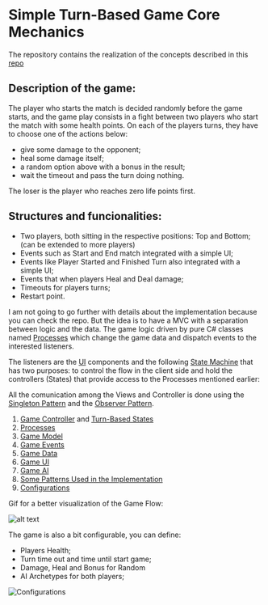 # Simple Turn-Based Game Core Mechanics

The repository contains the realization of the concepts described in this [repo](https://github.com/ycarowr/TurnBasedGameTemplate)

## Description of the game:

The player who starts the match is decided randomly before the game starts, and the game play consists in a fight between two players who start the match with some health points. On each of the players turns, they have to choose one of the actions below:

- give some damage to the opponent;
- heal some damage itself;
- a random option above with a bonus in the result;
- wait the timeout and pass the turn doing nothing.

The loser is the player who reaches zero life points first.

## Structures and funcionalities:
- Two players, both sitting in the respective positions: Top and Bottom; (can be extended to more players)
- Events such as Start and End match integrated with a simple UI;
- Events like Player Started and Finished Turn also integrated with a simple UI;
- Events that when players Heal and Deal damage;
- Timeouts for players turns;
- Restart point.

I am not going to go further with details about the implementation because you can check the repo. But the idea is to have a MVC with a separation between logic and the data. The game logic driven by pure C# classes named [Processes](https://github.com/ycarowr/SimpleTurnBasedGame/blob/master/Assets/Scripts/SampleUsage/SimpleTurnBasedGame/Model/Game/Processes) which change the game data and dispatch events to the interested listeners. 

The listeners are the [UI](https://github.com/ycarowr/SimpleTurnBasedGame/tree/master/Assets/Scripts/SampleUsage/SimpleTurnBasedGame/UI) components and the following [State Machine](https://github.com/ycarowr/SimpleTurnBasedGame/blob/master/Assets/Scripts/SampleUsage/SimpleTurnBasedGame/Controller/TurnBasedCs/TurnBasedFSM.cs) that has two purposes: to control the flow in the client side and hold the controllers (States) that provide access to the Processes mentioned earlier:

All the comunication among the Views and Controller is done using the [Singleton Pattern](https://github.com/ycarowr/SimpleTurnBasedGame/tree/master/Assets/Scripts/Patterns/Singleton) and the [Observer Pattern](https://github.com/ycarowr/SimpleTurnBasedGame/blob/master/Assets/Scripts/Patterns/Observer/Observer.cs).

1. [Game Controller](https://github.com/ycarowr/SimpleTurnBasedGame/tree/master/Assets/Scripts/SampleUsage/SimpleTurnBasedGame/Controller) and [Turn-Based States](https://github.com/ycarowr/SimpleTurnBasedGame/tree/master/Assets/Scripts/SampleUsage/SimpleTurnBasedGame/Controller/TurnBasedCs/States)
2. [Processes](https://github.com/ycarowr/SimpleTurnBasedGame/tree/master/Assets/Scripts/SampleUsage/SimpleTurnBasedGame/Model/Game/Processes)
3. [Game Model](https://github.com/ycarowr/SimpleTurnBasedGame/tree/master/Assets/Scripts/SampleUsage/SimpleTurnBasedGame/Model/Game)
4. [Game Events](https://github.com/ycarowr/SimpleTurnBasedGame/tree/master/Assets/Scripts/SampleUsage/SimpleTurnBasedGame/GameEvent)
5. [Game Data](https://github.com/ycarowr/SimpleTurnBasedGame/tree/master/Assets/Scripts/SampleUsage/SimpleTurnBasedGame/GameData)
6. [Game UI](https://github.com/ycarowr/SimpleTurnBasedGame/tree/master/Assets/Scripts/SampleUsage/SimpleTurnBasedGame/UI)
7. [Game AI](https://github.com/ycarowr/SimpleTurnBasedGame/tree/master/Assets/Scripts/SampleUsage/SimpleTurnBasedGame/Model/Ai)
8. [Some Patterns Used in the Implementation](https://github.com/ycarowr/SimpleTurnBasedGame/tree/master/Assets/Scripts/Patterns)
9. [Configurations](https://github.com/ycarowr/SimpleTurnBasedGame/tree/master/Assets/Scripts/SampleUsage/SimpleTurnBasedGame/Configurations)

Gif for a better visualization of the Game Flow:

![alt text](https://github.com/ycarowr/SimpleTurnBasedGame/blob/master/Assets/Textures/SimpleTurnBasedGame/gifs/Game%20Flow.gif)

The game is also a bit configurable, you can define:
- Players Health;
- Turn time out and time until start game;
- Damage, Heal and Bonus for Random
- AI Archetypes for both players;

![Configurations](https://github.com/ycarowr/SimpleTurnBasedGame/blob/master/Assets/Scripts/SampleUsage/SimpleTurnBasedGame/Configurations/Editor/configs.JPG)
